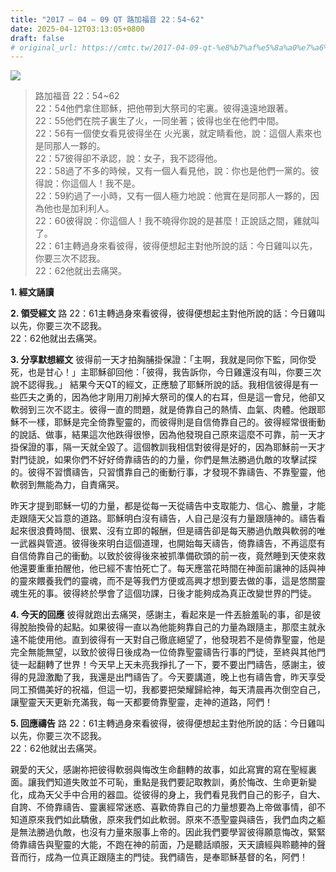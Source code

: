 ```yaml
---
title: "2017 – 04 – 09 QT 路加福音 22：54~62"
date: 2025-04-12T03:13:05+0800
draft: false
# original_url: https://cmtc.tw/2017-04-09-qt-%e8%b7%af%e5%8a%a0%e7%a6%8f%e9%9f%b3-22%ef%bc%9a5462
---
```


![](/images/qt.jpg)
> 路加福音 22：54\~62  
> 22：54他們拿住耶穌，把他帶到大祭司的宅裏。彼得遠遠地跟著。  
> 22：55他們在院子裏生了火，一同坐著；彼得也坐在他們中間。  
> 22：56有一個使女看見彼得坐在 火光裏，就定睛看他，說：這個人素來也是同那人一夥的。  
> 22：57彼得卻不承認，說：女子，我不認得他。  
> 22：58過了不多的時候，又有一個人看見他，說：你也是他們一黨的。彼得說：你這個人！我不是。  
> 22：59約過了一小時，又有一個人極力地說：他實在是同那人一夥的，因為他也是加利利人。  
> 22：60彼得說：你這個人！我不曉得你說的是甚麼！正說話之間，雞就叫了。  
> 22：61主轉過身來看彼得，彼得便想起主對他所說的話：今日雞叫以先，你要三次不認我。  
> 22：62他就出去痛哭。

**1. 經文誦讀**

**2. 領受經文**
路 22：61主轉過身來看彼得，彼得便想起主對他所說的話：今日雞叫以先，你要三次不認我。  
22：62他就出去痛哭。

**3. 分享默想經文**
彼得前一天才拍胸脯掛保證：「主啊，我就是同你下監，同你受死，也是甘心！」主耶穌卻回他：「彼得，我告訴你，今日雞還沒有叫，你要三次說不認得我。」 結果今天QT的經文，正應驗了耶穌所說的話。我相信彼得是有一些匹夫之勇的，因為他才剛用刀削掉大祭司的僕人的右耳，但是這一會兒，他卻又軟弱到三次不認主。彼得一直的問題，就是倚靠自己的熱情、血氣、肉體。他跟耶穌不一樣，耶穌是完全倚靠聖靈的，而彼得則是自信倚靠自己的。彼得經常很衝動的說話、做事，結果這次他跌得很慘，因為他發現自己原來這麼不可靠，前一天才掛保證的事，隔一天就全毀了。這個教訓我相信對彼得是好的，因為耶穌前一天才對門徒說，如果你們不好好倚靠禱告的的力量，你們是無法勝過仇敵的攻擊試探的。彼得不習慣禱告，只習慣靠自己的衝動行事，才發現不靠禱告、不靠聖靈，他軟弱到無能為力，自責痛哭。

昨天才提到耶穌一切的力量，都是從每一天從禱告中支取能力、信心、膽量，才能走跟隨天父旨意的道路。耶穌明白沒有禱告，人自己是沒有力量跟隨神的。禱告看起來很浪費時間、很累、沒有立即的報酬，但是禱告卻是每天勝過仇敵與軟弱的唯一武器與管道。彼得後來明白這個道理，也開始每天禱告，倚靠禱告，不再這麼有自信倚靠自己的衝動。以致於彼得後來被抓準備砍頭的前一夜，竟然睡到天使來救他還要重重拍醒他，他已經不害怕死亡了。每天應當花時間在神面前讓神的話與神的靈來餵養我們的靈魂，而不是等我們方便或高興才想到要去做的事，這是悠關靈魂生死的事。彼得終於學會了這個功課，日後才能夠成為真正改變世界的門徒。

**4. 今天的回應**
彼得就跑出去痛哭，感謝主，看起來是一件丟臉羞恥的事，卻是彼得脫胎換骨的起點。如果彼得一直以為他能夠靠自己的力量為跟隨主，那麼主就永遠不能使用他。直到彼得有一天對自己徹底絕望了，他發現若不是倚靠聖靈，他是完全無能無望，以致於彼得日後成為一位倚靠聖靈禱告行事的門徒，至終與其他門徒一起翻轉了世界！今天早上天未亮我掙扎了一下，要不要出門禱告，感謝主，彼得的見證激勵了我，我還是出門禱告了。今天要講道，晚上也有禱告會，昨天享受同工預備美好的祝福，但這一切，我都要把榮耀歸給神，每天清晨再次倒空自己，讓聖靈天天更新充滿我，每一天都要倚靠聖靈，走神的道路，阿們！

**5. 回應禱告**
路 22：61主轉過身來看彼得，彼得便想起主對他所說的話：今日雞叫以先，你要三次不認我。  
22：62他就出去痛哭。

親愛的天父，感謝祢把彼得軟弱與悔改生命翻轉的故事，如此寫實的寫在聖經裏面。讓我們知道失敗並不可恥，重點是我們要記取教訓，勇於悔改、生命更新變化，成為天父手中合用的器皿。從彼得的身上，我們看見我們自己的影子，自大、自誇、不倚靠禱告、靈裏經常迷惑、喜歡倚靠自己的力量想要為上帝做事情，卻不知道原來我們如此驕傲，原來我們如此軟弱。原來不憑聖靈與禱告，我們血肉之軀是無法勝過仇敵，也沒有力量來服事上帝的。因此我們要學習彼得願意悔改，緊緊倚靠禱告與聖靈的大能，不跑在神的前面，乃是聽話順服，天天讀經與聆聽神的聲音而行，成為一位真正跟隨主的門徒。我們禱告，是奉耶穌基督的名，阿們！
